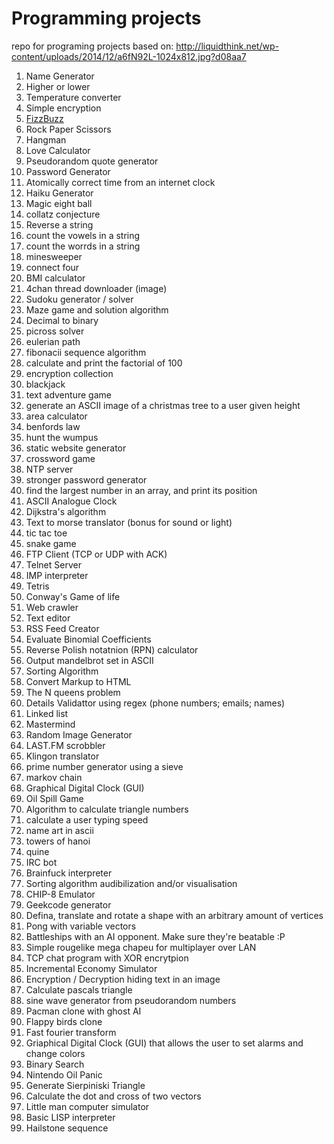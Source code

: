 # Programming projects
repo for programing projects based on: http://liquidthink.net/wp-content/uploads/2014/12/a6fN92L-1024x812.jpg?d08aa7

1. Name Generator
2. Higher or lower
3. Temperature converter
4. Simple encryption
5. [FizzBuzz](https://github.com/other019/prog_projects/tree/master/5)
6. Rock Paper Scissors
7. Hangman
9. Love Calculator
9. Pseudorandom quote generator
10. Password Generator
11. Atomically correct time from an internet clock
12. Haiku Generator
13. Magic eight ball
14. collatz conjecture
15. Reverse a string
16. count the vowels in a string
17. count the worrds in a string
18. minesweeper
19. connect four
20. BMI calculator
21. 4chan thread downloader (image)
22. Sudoku generator / solver
23. Maze game and solution algorithm
24. Decimal to binary
25. picross solver
26. eulerian path
27. fibonacii sequence algorithm
28. calculate and print the factorial of 100
29. encryption collection
30. blackjack
31. text adventure game
32. generate an ASCII image of a christmas tree to a user given height
33. area calculator
34. benfords law
35. hunt the wumpus
36. static website generator
37. crossword game
38. NTP server
39. stronger password generator
40. find the largest number in an array, and print its position
41. ASCII Analogue Clock
42. Dijkstra's algorithm
43. Text to morse translator (bonus for sound or light)
44. tic tac toe
45. snake game
46. FTP Client (TCP or UDP with ACK)
47. Telnet Server
48. IMP interpreter
49. Tetris
50. Conway's Game of life
51. Web crawler
52. Text editor
53. RSS Feed Creator
54. Evaluate Binomial Coefficients
55. Reverse Polish notatnion (RPN) calculator
56. Output mandelbrot set in ASCII
57. Sorting Algorithm
58. Convert Markup to HTML
59. The N queens problem
60. Details Validattor using regex (phone numbers; emails; names)
61. Linked list
62. Mastermind
63. Random Image Generator
64. LAST.FM scrobbler
65. Klingon translator
66. prime number generator using a sieve
67. markov chain
68. Graphical Digital Clock (GUI)
69. Oil Spill Game
70. Algorithm to calculate triangle numbers
71. calculate a user typing speed
72. name art in ascii
73. towers of hanoi
74. quine
75. IRC bot
76. Brainfuck interpreter
77. Sorting algorithm audibilization and/or visualisation
78. CHIP-8 Emulator
79. Geekcode generator
80. Defina, translate and rotate a shape with an arbitrary amount of vertices
81. Pong with variable vectors
82. Battleships with an AI opponent. Make sure they're beatable :P
83. Simple rougelike mega chapeu for multiplayer over LAN
84. TCP chat program with XOR encrytpion
85. Incremental Economy Simulator
86. Encryption / Decryption hiding text in an image
87. Calculate pascals triangle
88. sine wave generator from pseudorandom numbers
89. Pacman clone with ghost AI
90. Flappy birds clone
91. Fast fourier transform
92. Griaphical Digital Clock (GUI) that allows the user to set alarms and change colors
93. Binary Search
94. Nintendo Oil Panic
95. Generate Sierpiniski Triangle
96. Calculate the dot and cross of two vectors
97. Little man computer simulator
98. Basic LISP interpreter
99. Hailstone sequence
